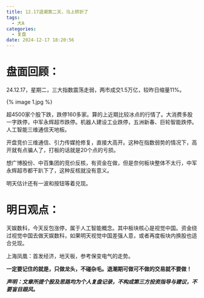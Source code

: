 ```yaml
---
title: 12.17退潮第二天，马上转折了
tags:
  - 大A
categories:
  - 复盘
date: 2024-12-17 18:20:56
---
```




# 盘面回顾：

24.12.17，星期二，三大指数震荡走弱，两市成交1.5万亿，较昨日缩量11%。

{% image 1.jpg %}

超4500家个股下跌，跌停160多家。算的上近期比较冰点的行情了。大消费多股一字跌停，中军永辉超市跌停。机器人建设工业跌停，五洲新春、巨轮智能跌停。人工智能三维通信天地板。

开盘竞价三维通信、引力传媒抢修复，直接大高开。这种在指数弱势的情况下，高开就有点骗人了，打板的话就是20个点的亏损。

想广博股份、中百集团的竞价反核，有资金在做，但是奈何板块整体不太行，中军永辉超市都干趴下了，这种反核就没有意义。

明天估计还有一波和按钮等着兑现。



<!--more-->



# 明日观点：

天娱数科，今天反包涨停，属于人工智能概念。其中板块核心是视觉中国。资金绕过视觉中国去做天娱数科，如果明天视觉中国差强人意，或者再度板块内换股也适合兑现。

上海凤凰：首发经济，地天板，参考保变电气的走势。



**一定要记住的就是，只做龙头，不碰杂毛。退潮期可做可不做的交易就不要做！**



***声明：文章所提个股及思路均为个人复盘记录，不构成第三方投资指导与建议，不要盲目跟风。***
